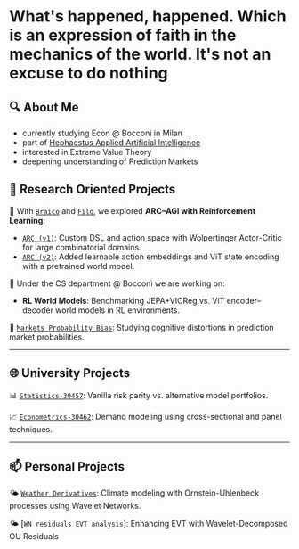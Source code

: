 # What's happened, happened. Which is an expression of faith in the mechanics of the world. It's not an excuse to do nothing

## 🔍 About Me
- currently studying Econ @ Bocconi in Milan
- part of [Hephaestus Applied Artificial Intelligence](https://github.com/Hephaestus-AI-Association)
- interested in Extreme Value Theory
- deepening understanding of Prediction Markets

## 📂 Research Oriented Projects

🧩 With [`Braico`](https://github.com/francescobraicovich) and [`Filo`](https://github.com/filobayesian), we explored **ARC–AGI with Reinforcement Learning**:
- [`ARC (v1)`](https://github.com/francescobraicovich/ARC): Custom DSL and action space with Wolpertinger Actor-Critic for large combinatorial domains.
- [`ARC (v2)`](https://github.com/francescobraicovich/ARC2): Added learnable action embeddings and ViT state encoding with a pretrained world model.

🧠 Under the CS department @ Bocconi we are working on:
- **RL World Models**: Benchmarking JEPA+VICReg vs. ViT encoder–decoder world models in RL environments.

🎲 [`Markets Probability Bias`](https://github.com/filobayesian/cognitive-poly): Studying cognitive distortions in prediction market probabilities.

---

## 🌐 University Projects

📊 [`Statistics-30457`](https://github.com/garavels/Statistics-30457): Vanilla risk parity vs. alternative model portfolios.

📈 [`Econometrics-30462`](https://github.com/filobayesian/Econometrics-30462): Demand modeling using cross-sectional and panel techniques.

---

## 📫 Personal Projects

🌤 [`Weather Derivatives`](https://github.com/GianiRanzetti/Minerva---Weather-Derivatives): Climate modeling with Ornstein-Uhlenbeck processes using Wavelet Networks.

🌤️ [`WN residuals EVT analysis`]: Enhancing EVT with Wavelet-Decomposed OU Residuals
